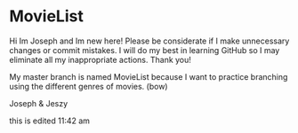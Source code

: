 MovieList
=========
Hi Im Joseph and Im new here! Please be considerate if I make unnecessary
changes or commit mistakes. I will do my best in learning GitHub so I may
eliminate all my inappropriate actions. Thank you!

My master branch is named MovieList because I want to practice branching
using the different genres of movies. (bow)

Joseph & Jeszy

this is edited 11:42 am
